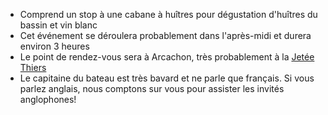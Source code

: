 <ul>
<li>Comprend un stop à une cabane à huîtres pour dégustation d'huîtres du bassin et vin blanc</li>
<li>Cet événement se déroulera probablement dans l'après-midi et durera environ 3 heures</li>
<li>Le point de rendez-vous sera à Arcachon, très probablement à la <a href="https://maps.app.goo.gl/wQJ3EPtEdrQRTSSe6">Jetée Thiers</a></li>
<li>Le capitaine du bateau est très bavard et ne parle que français. Si vous parlez anglais, nous comptons sur vous pour assister les invités anglophones!</li>
</ul>
